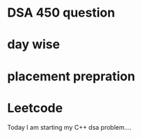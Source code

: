 # DSA 450 question
# day wise
# placement prepration
# Leetcode 
Today I am starting my C++ dsa problem....
